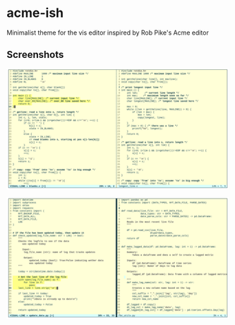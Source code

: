 # acme-ish

Minimalist theme for the vis editor inspired by Rob Pike's Acme editor


## Screenshots

![c](https://github.com/TomHarned/acme-ish/blob/main/img/c.png)
  
![python](https://github.com/TomHarned/acme-ish/blob/main/img/python.png)
